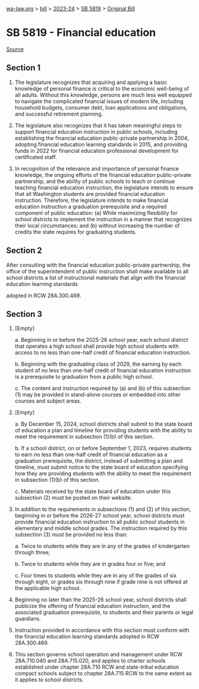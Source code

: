 [wa-law.org](/) > [bill](/bill/) > [2023-24](/bill/2023-24/) > [SB 5819](/bill/2023-24/sb/5819/) > [Original Bill](/bill/2023-24/sb/5819/1/)

# SB 5819 - Financial education

[Source](http://lawfilesext.leg.wa.gov/biennium/2023-24/Pdf/Bills/Senate%20Bills/5819.pdf)

## Section 1
1. The legislature recognizes that acquiring and applying a basic knowledge of personal finance is critical to the economic well-being of all adults. Without this knowledge, persons are much less well equipped to navigate the complicated financial issues of modern life, including household budgets, consumer debt, loan applications and obligations, and successful retirement planning.

2. The legislature also recognizes that it has taken meaningful steps to support financial education instruction in public schools, including establishing the financial education public-private partnership in 2004, adopting financial education learning standards in 2015, and providing funds in 2022 for financial education professional development for certificated staff.

3. In recognition of the relevance and importance of personal finance knowledge, the ongoing efforts of the financial education public-private partnership, and the ability of public schools to teach or continue teaching financial education instruction, the legislature intends to ensure that all Washington students are provided financial education instruction. Therefore, the legislature intends to make financial education instruction a graduation prerequisite and a required component of public education: (a) While maximizing flexibility for school districts to implement the instruction in a manner that recognizes their local circumstances; and (b) without increasing the number of credits the state requires for graduating students.

## Section 2
After consulting with the financial education public-private partnership, the office of the superintendent of public instruction shall make available to all school districts a list of instructional materials that align with the financial education learning standards

adopted in RCW 28A.300.469.

## Section 3
1. [Empty]

    a. Beginning in or before the 2025-26 school year, each school district that operates a high school shall provide high school students with access to no less than one-half credit of financial education instruction.

    b. Beginning with the graduating class of 2029, the earning by each student of no less than one-half credit of financial education instruction is a prerequisite to graduation from a public high school.

    c. The content and instruction required by (a) and (b) of this subsection (1) may be provided in stand-alone courses or embedded into other courses and subject areas.

2. [Empty]

    a. By December 15, 2024, school districts shall submit to the state board of education a plan and timeline for providing students with the ability to meet the requirement in subsection (1)(b) of this section.

    b. If a school district, on or before September 1, 2023, requires students to earn no less than one-half credit of financial education as a graduation prerequisite, the district, instead of submitting a plan and timeline, must submit notice to the state board of education specifying how they are providing students with the ability to meet the requirement in subsection (1)(b) of this section.

    c. Materials received by the state board of education under this subsection (2) must be posted on their website.

3. In addition to the requirements in subsections (1) and (2) of this section, beginning in or before the 2026-27 school year, school districts must provide financial education instruction to all public school students in elementary and middle school grades. The instruction required by this subsection (3) must be provided no less than:

    a. Twice to students while they are in any of the grades of kindergarten through three;

    b. Twice to students while they are in grades four or five; and

    c. Four times to students while they are in any of the grades of six through eight, or grades six through nine if grade nine is not offered at the applicable high school.

4. Beginning no later than the 2025-26 school year, school districts shall publicize the offering of financial education instruction, and the associated graduation prerequisite, to students and their parents or legal guardians.

5. Instruction provided in accordance with this section must conform with the financial education learning standards adopted in RCW 28A.300.469.

6. This section governs school operation and management under RCW 28A.710.040 and 28A.715.020, and applies to charter schools established under chapter 28A.710 RCW and state-tribal education compact schools subject to chapter 28A.715 RCW to the same extent as it applies to school districts.
